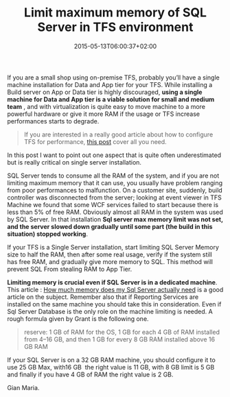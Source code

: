 ﻿---
title: "Limit maximum memory of SQL Server in TFS environment"
description: ""
date: 2015-05-13T06:00:37+02:00
draft: false
tags: [Performance,Tfs]
categories: [Team Foundation Server]
---
If you are a small shop using on-premise TFS, probably you’ll have a single machine installation for Data and App tier for your TFS. While installing a Build server on App or Data tier is highly discouraged,  **using a single machine for Data and App tier is a viable solution for small and medium team** , and with virtualization is quite easy to move machine to a more powerful hardware or give it more RAM if the usage or TFS increase performances starts to degrade.

> If you are interested in a really good article about how to configure TFS for performance, [this post](http://blogs.msdn.com/b/granth/archive/2013/10/08/what-does-a-well-maintained-team-foundation-server-look-like.aspx) cover all you need.

In this post I want to point out one aspect that is quite often underestimated but is really critical on single server installation.

SQL Server tends to consume all the RAM of the system, and if you are not limiting maximum memory that it can use, you usually have problem ranging from poor performances to malfunction. On a customer site, suddenly, build controller was disconnected from the server; looking at event viewer in TFS Machine we found that some WCF services failed to start because there is less than 5% of free RAM. Obviously almost all RAM in the system was used by SQL Server. In that installation  **Sql server max memory limit was not set, and the server slowed down gradually until some part (the build in this situation) stopped working**.

If your TFS is a Single Server installation, start limiting SQL Server Memory size to half the RAM, then after some real usage, verify if the system still has free RAM, and gradually give more memory to SQL. This method will prevent SQL From stealing RAM to App Tier.

 **Limiting memory is crucial even if SQL Server is in a dedicated machine**. This article : [How much memory does my Sql Server actually need](http://www.sqlskills.com/blogs/jonathan/how-much-memory-does-my-sql-server-actually-need/) is a good article on the subject. Remember also that if Reporting Services are installed on the same machine you should take this in consideration. Even if Sql Server Database is the only role on the machine limiting is needed. A rough formula given by Grant is the following one.

> reserve: 1 GB of RAM for the OS, 1 GB for each 4 GB of RAM installed from 4–16 GB, and then 1 GB for every 8 GB RAM installed above 16 GB RAM

If your SQL Server is on a 32 GB RAM machine, you should configure it to use 25 GB Max, with16 GB  the right value is 11 GB, with 8 GB limit is 5 GB and finally if you have 4 GB of RAM the right value is 2 GB.

Gian Maria.
